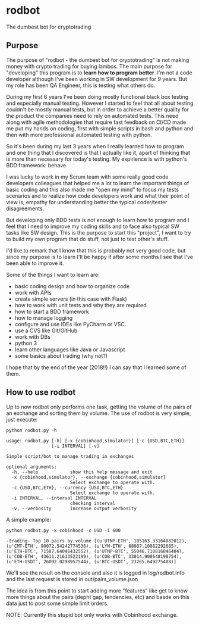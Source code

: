 # rodbot
The dumbest bot for cryptotrading


## Purpose

The purpose of "rodbot - the dumbest bot for cryptotrading" is not making money with crypto trading for buying lambos. The main purpose for "developing" this program is to **learn how to program better**. I'm not a code developer although I've been working in SW development for 9 years. But my role has been QA Engineer, this is testing what others do.

During my first 6 years I've been doing mostly functional black box testing and especially manual testing. However I started to feel that all about testing couldn't be mostly manual tests, but in order to achieve a better quality for the product the companies need to rely on automated tests. This need along with agile methodologies that require fast feedback on CI/CD made me put my hands on coding, first with simple scripts in bash and python and then with more professional automated testing with python.

So it's been during my last 3 years when I really learned how to program and one thing that I discovered is that I actually like it, apart of thinking that is more than necessary for today's testing. My expirience is with python's BDD framework: behave.

I was lucky to work in my Scrum team with some really good code developers colleagues that helped me a lot to learn the important things of basic coding and this also made me "open my mind" to focus my tests scenarios and to realize how code developers work and what their point of view is, empathy for understanding better the typical coder/tester disagreements.

But developing only BDD tests is not enough to learn how to program and I feel that I need to improve my coding skills and to face also typical SW tasks like SW design. This is the purpose to start this "project", I want to try to build my own program that do stuff, not just to test other's stuff.

I'd like to remark that I know that this is probably not very good code, but since my purpose is to learn I'll be happy if after some months I see that I've been able to improve it.

Some of the things I want to learn are:
- basic coding design and how to organize code
- work with APIs
- create simple servers (in this case with Flask)
- how to work with unit tests and why they are required
- how to start a BDD framework
- how to manage logging
- configure and use IDEs like PyCharm or VSC.
- use a CVS like Git/GitHub
- work with DBs
- python 3
- learn other languages like Java or Javascript
- some basics about trading (why not?)

I hope that by the end of the year (2018!!) I can say that I learned some of them.



## How to use rodbot
Up to now rodbot only performs one task, getting the volume of the pairs of an exchange and sorting them by volume.
The use of rodbot is very simple, just execute:
```
python rodbot.py -h

usage: rodbot.py [-h] [-x {cobinhood,simulator}] [-c {USD,BTC,ETH}]
                 [-i INTERVAL] [-v]

Simple script/bot to manage trading in exchanges

optional arguments:
  -h, --help            show this help message and exit
  -x {cobinhood,simulator}, --exchange {cobinhood,simulator}
                        Select exchange to operate with.
  -c {USD,BTC,ETH}, --currency {USD,BTC,ETH}
                        Select exchange to operate with.
  -i INTERVAL, --interval INTERVAL
                        checking interval
  -v, --verbosity       increase output verbosity
 ```
 
 A simple example:
 ```
 python rodbot.py -x cobinhood -c USD -i 600
 
 -trading- Top 10 pairs by volume [(u'UTNP-ETH', 105163.33164882012), (u'CMT-ETH', 90072.54242774536), (u'LYM-ETH', 88087.10082292685), (u'ETH-BTC', 71587.64046432552), (u'UTNP-BTC', 55046.710816846404), (u'COB-ETH', 43611.21613522199), (u'COB-BTC', 33014.908648198754), (u'ETH-USDT', 26002.0298957544), (u'BTC-USDT', 23265.649275408)]
 ```
 
 We'll see the result on the console and also it is logged in log/rodbot.info and the last request is stored in out/pairs_volume.json
 
 The idea is from this point to start adding more "features" like get to know more things about the pairs (depht gap, tendencies, etc) and basde on this data just to post some simple limit orders.
 
 NOTE: Currently this stupid bot only works with Cobinhood exchange.
 
